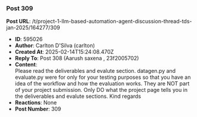 ### Post 309
**Post URL**: /t/project-1-llm-based-automation-agent-discussion-thread-tds-jan-2025/164277/309
- **ID**: 595026
- **Author**: Carlton D'Silva (carlton)
- **Created At**: 2025-02-14T15:24:08.470Z
- **Reply To**: Post 308 (Aarush saxena , 23f2005702)
- **Content**:  
  Please read the deliverables and evalute section.
datagen.py and evaluate.py were for only for your testing purposes so that you have an idea of the workflow and how the evaluation works. They are NOT part of your project submission.
Only DO what the project page tells you in the deliverables and evalute sections.
Kind regards
- **Reactions**: None
- **Post Number**: 309

